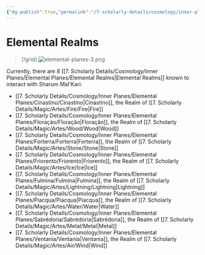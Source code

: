 ```yaml
---
{"dg-publish":true,"permalink":"/7-scholarly-details/cosmology/inner-planes/elemental-planes/elemental-realms/","noteIcon":""}
---
```


# Elemental Realms

>[!grid]
![elemental-planes-3.png](/img/user/_.%20GM%20Screen/!Scratch%20Notes/Reference/Excalidraw/Old%20Drawings/elemental-planes-3.png)

Currently, there are 8 [[7. Scholarly Details/Cosmology/Inner Planes/Elemental Planes/Elemental Realms\|Elemental Realms]] known to interact with Sharum Mal'Kari:

- [[7. Scholarly Details/Cosmology/Inner Planes/Elemental Planes/Cinastino/Cinastino\|Cinastino]], the Realm of [[7. Scholarly Details/Magic/Artes/Fire/Fire\|Fire]] 
- [[7. Scholarly Details/Cosmology/Inner Planes/Elemental Planes/Floração/Floração\|Floração]], the Realm of [[7. Scholarly Details/Magic/Artes/Wood/Wood\|Wood]] 
- [[7. Scholarly Details/Cosmology/Inner Planes/Elemental Planes/Forterra/Forterra\|Forterra]], the Realm of [[7. Scholarly Details/Magic/Artes/Stone/Stone\|Stone]] 
- [[7. Scholarly Details/Cosmology/Inner Planes/Elemental Planes/Friorento/Friorento\|Friorento]], the Realm of [[7. Scholarly Details/Magic/Artes/Ice/Ice\|Ice]] 
- [[7. Scholarly Details/Cosmology/Inner Planes/Elemental Planes/Fulmina/Fulmina\|Fulmina]], the Realm of [[7. Scholarly Details/Magic/Artes/Lightning/Lightning\|Lightning]]  
- [[7. Scholarly Details/Cosmology/Inner Planes/Elemental Planes/Piacqua/Piacqua\|Piacqua]], the Realm of [[7. Scholarly Details/Magic/Artes/Water/Water\|Water]] 
- [[7. Scholarly Details/Cosmology/Inner Planes/Elemental Planes/Sabrédoria/Sabrédoria\|Sabrédoria]], the Realm of [[7. Scholarly Details/Magic/Artes/Metal/Metal\|Metal]] 
- [[7. Scholarly Details/Cosmology/Inner Planes/Elemental Planes/Ventania/Ventania\|Ventania]], the Realm of [[7. Scholarly Details/Magic/Artes/Air/Wind\|Wind]] 






 


